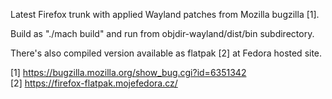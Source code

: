 Latest Firefox trunk with applied Wayland patches from Mozilla bugzilla [1].

Build as "./mach build" and run from objdir-wayland/dist/bin subdirectory.

There's also compiled version available as flatpak [2] at Fedora hosted site.

[1] https://bugzilla.mozilla.org/show_bug.cgi?id=6351342<BR>
[2] https://firefox-flatpak.mojefedora.cz/
